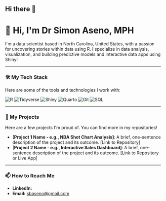 ## Hi there 👋

# 👋 Hi, I'm Dr Simon Aseno, MPH

I'm a data scientist based in North Carolina, United States, with a passion for uncovering stories within data using R. I specialize in data analysis, visualization, and building predictive models and interactive data apps using Shiny! 

---

### 🛠️ My Tech Stack

Here are some of the tools and technologies I work with:

![R](https://img.shields.io/badge/R-276DC3?style=for-the-badge&logo=r&logoColor=white)
![Tidyverse](https://img.shields.io/badge/Tidyverse-1A1A1A?style=for-the-badge&logo=Tidyverse&logoColor=white)
![Shiny](https://img.shields.io/badge/Shiny-1A1A1A?style=for-the-badge&logo=Shiny&logoColor=white)
![Quarto](https://img.shields.io/badge/Quarto-1A1A1A?style=for-the-badge&logo=Quarto&logoColor=white)
![Git](https://img.shields.io/badge/Git-F05032?style=for-the-badge&logo=git&logoColor=white)
![SQL](https://img.shields.io/badge/SQL-025E8C?style=for-the-badge&logo=sql&logoColor=white)

---

### 🔭 My Projects

Here are a few projects I'm proud of. You can find more in my repositories!

* **[Project 1 Name - e.g., NBA Shot Chart Analysis]**: A brief, one-sentence description of the project and its outcome. [Link to Repository]
* **[Project 2 Name - e.g., Interactive Sales Dashboard]**: A brief, one-sentence description of the project and its outcome. [Link to Repository or Live App]

---

### 📫 How to Reach Me

* **LinkedIn:** 
* **Email:** sbaseno@gmail.com
